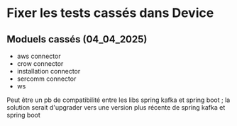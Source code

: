 # Fixer les tests cassés dans Device

## Moduels cassés (04_04_2025)

- aws connector
- crow connector
- installation connector
- sercomm connector
- ws

Peut être un pb de compatibilité entre les libs spring kafka et spring boot ; la solution serait d'upgrader vers une version plus récente de spring kafka et spring boot
